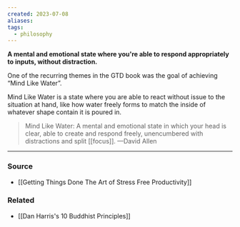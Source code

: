 ```yaml
---
created: 2023-07-08
aliases: 
tags:
  - philosophy
---
```

**A mental and emotional state where you're able to respond appropriately to inputs, without distraction.**

One of the recurring themes in the GTD book was the goal of achieving “Mind Like Water”. 

Mind Like Water is a state where you are able to react without issue to the situation at hand, like how water freely forms to match the inside of whatever shape contain it is poured in.

> Mind Like Water: A mental and emotional state in which your head is clear, able to create and respond freely, unencumbered with distractions and split [[focus]].
—David Allen
> 

---

### Source
- [[Getting Things Done The Art of Stress Free Productivity]]

### Related
- [[Dan Harris's 10 Buddhist Principles]]